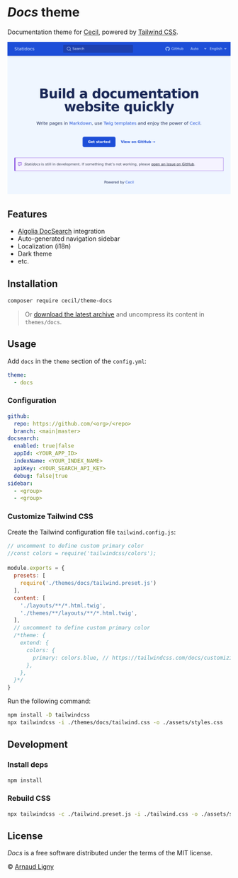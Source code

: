 # _Docs_ theme

Documentation theme for [Cecil](https://cecil.app), powered by [Tailwind CSS](https://tailwindcss.com).

![Screenshot](/docs/screenshot.png)

## Features

- [Algolia DocSearch](https://docsearch.algolia.com) integration
- Auto-generated navigation sidebar
- Localization (i18n)
- Dark theme
- etc.

## Installation

```bash
composer require cecil/theme-docs
```

> Or [download the latest archive](https://github.com/Cecilapp/theme-docs/releases/latest/) and uncompress its content in `themes/docs`.

## Usage

Add `docs` in the `theme` section of the `config.yml`:

```yaml
theme:
  - docs
```

### Configuration

```yaml
github:
  repo: https://github.com/<org>/<repo>
  branch: <main|master>
docsearch:
  enabled: true|false
  appId: <YOUR_APP_ID>
  indexName: <YOUR_INDEX_NAME>
  apiKey: <YOUR_SEARCH_API_KEY>
  debug: false|true
sidebar:
  - <group>
  - <group>
```

### Customize Tailwind CSS

Create the Tailwind configuration file `tailwind.config.js`:

```javascript
// uncomment to define custom primary color
//const colors = require('tailwindcss/colors');

module.exports = {
  presets: [
    require('./themes/docs/tailwind.preset.js')
  ],
  content: [
    './layouts/**/*.html.twig',
    './themes/**/layouts/**/*.html.twig',
  ],
  // uncomment to define custom primary color
  /*theme: {
    extend: {
      colors: {
        primary: colors.blue, // https://tailwindcss.com/docs/customizing-colors
      },
    },
  }*/
}
```

Run the following command:

```bash
npm install -D tailwindcss
npx tailwindcss -i ./themes/docs/tailwind.css -o ./assets/styles.css
```

## Development

### Install deps

```bash
npm install
```

### Rebuild CSS

```bash
npx tailwindcss -c ./tailwind.preset.js -i ./tailwind.css -o ./assets/styles.css
```

## License

 _Docs_ is a free software distributed under the terms of the MIT license.

© [Arnaud Ligny](https://arnaudligny.fr)
